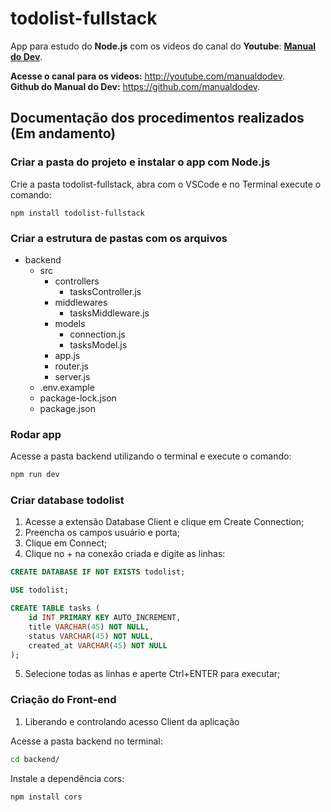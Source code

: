 # todolist-fullstack
 App para estudo do **Node.js** com os videos do canal do **Youtube**: **[Manual do Dev](https://exemplo.com/)**.
 
**Acesse o canal para os videos:** <http://youtube.com/manualdodev>.
</br>
**Github do Manual do Dev:** <https://github.com/manualdodev>.

## Documentação dos procedimentos realizados (Em andamento)

### Criar a pasta do projeto e instalar o app com Node.js

Crie a pasta todolist-fullstack, abra com o VSCode e no Terminal execute o comando:

~~~CMD
npm install todolist-fullstack
~~~

### Criar a estrutura de pastas com os arquivos

* backend
  * src
    * controllers
      * tasksController.js
    * middlewares
      * tasksMiddleware.js
    * models
      * connection.js
      * tasksModel.js
    * app.js
    * router.js
    * server.js
  * .env.example
  * package-lock.json
  * package.json

### Rodar app

Acesse a pasta backend utilizando o terminal e execute o comando:

~~~~cmd
npm run dev
~~~~

### Criar database todolist

1. Acesse a extensão Database Client e clique em Create Connection;
2. Preencha os campos usuário e porta;
3. Clique em Connect;
4. Clique no + na conexão criada e digite as linhas:

~~~SQL
CREATE DATABASE IF NOT EXISTS todolist;

USE todolist;

CREATE TABLE tasks (
    id INT PRIMARY KEY AUTO_INCREMENT,
    title VARCHAR(45) NOT NULL,
    status VARCHAR(45) NOT NULL,
    created_at VARCHAR(45) NOT NULL
);
~~~

5. Selecione todas as linhas e aperte Ctrl+ENTER para executar;

### Criação do Front-end

1. Liberando e controlando acesso Client da aplicação

Acesse a pasta backend no terminal:

~~~~cmd
cd backend/
~~~~

Instale a dependência cors:

~~~~cmd
npm install cors
~~~~

